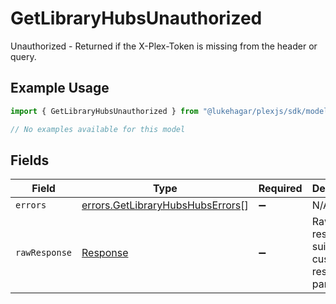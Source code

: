 # GetLibraryHubsUnauthorized

Unauthorized - Returned if the X-Plex-Token is missing from the header or query.

## Example Usage

```typescript
import { GetLibraryHubsUnauthorized } from "@lukehagar/plexjs/sdk/models/errors";

// No examples available for this model
```

## Fields

| Field                                                                                       | Type                                                                                        | Required                                                                                    | Description                                                                                 |
| ------------------------------------------------------------------------------------------- | ------------------------------------------------------------------------------------------- | ------------------------------------------------------------------------------------------- | ------------------------------------------------------------------------------------------- |
| `errors`                                                                                    | [errors.GetLibraryHubsHubsErrors](../../../sdk/models/errors/getlibraryhubshubserrors.md)[] | :heavy_minus_sign:                                                                          | N/A                                                                                         |
| `rawResponse`                                                                               | [Response](https://developer.mozilla.org/en-US/docs/Web/API/Response)                       | :heavy_minus_sign:                                                                          | Raw HTTP response; suitable for custom response parsing                                     |